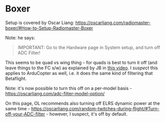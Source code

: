 Boxer
=====

Setup is covered by Oscar Liang: <https://oscarliang.com/radiomaster-boxer/#How-to-Setup-Radiomaster-Boxer>

Note: he says:

> IMPORTANT: Go to the Hardware page in System setup, and turn off ADC Filter!

This seems to be quad vs wing thing - for quads is best to turn it off (and leave things to the FC s/w) as explained by JB in [this video](https://www.youtube.com/watch?v=hQZImPgbaj8). I _suspect_ this applies to ArduCopter as well, i.e. it does the same kind of filtering that Betaflight.

Note: it's now possible to turn this off on a per-model basis - <https://oscarliang.com/adc-filter-model-option/>

On this page, OL recommends also turning off ELRS dynamic power at the same time - <https://oscarliang.com/random-twitches-during-flight/#Turn-off-your-ADC-filter> - however, I suspect, it's off by default.
